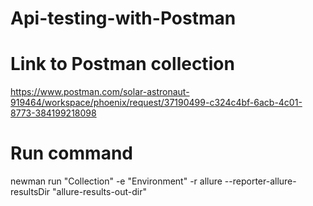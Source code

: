 # Api-testing-with-Postman

# Link to Postman collection

https://www.postman.com/solar-astronaut-919464/workspace/phoenix/request/37190499-c324c4bf-6acb-4c01-8773-384199218098

# Run command 

newman run "Collection" -e "Environment" -r allure --reporter-allure-resultsDir "allure-results-out-dir"

